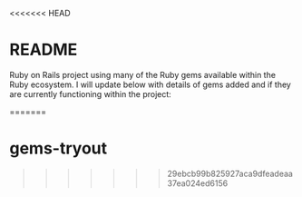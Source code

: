 <<<<<<< HEAD
# README

Ruby on Rails project using many of the Ruby gems available within the Ruby ecosystem. I will update below with details of gems added and if they are currently functioning within the project:


=======
# gems-tryout
>>>>>>> 29ebcb99b825927aca9dfeadeaa37ea024ed6156
